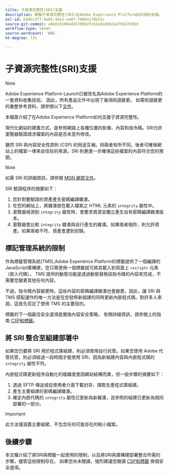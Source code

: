 ```yaml
---
title: 子資源完整性(SRI)支援
description: 瞭解子資源完整性(SRI)在Adobe Experience Platform如何得到支援。
exl-id: bd8bc3f7-9a85-44e2-ae07-f0664179b51c
source-git-commit: a8b0282004dd57096dfc63a9adb82ad70d37495d
workflow-type: tm+mt
source-wordcount: '601'
ht-degree: 72%

---
```


# 子資源完整性(SRI)支援

>[!NOTE]
>
>Adobe Experience Platform Launch已被改名為Adobe Experience Platform的一套資料收集技術。 因此，所有產品文件中出現了幾項術語變更。 如需術語變更的彙整參考資料，請參閱以下[文件](../../term-updates.md)。

本檔案介紹了在Adobe Experience Platform如何支援子資源完整性。

現代化網站的建置方式，是參照網路上各種位置的影像、內容和指令碼。SRI允許瀏覽器驗證請求檔案的內容是否未意外修改。

雖然 SRI 與內容安全性原則 (CSP) 的用途互補，但兩者有所不同，後者可確保網站上的檔案一律來自信任的來源。SRI 則更進一步確保這些檔案的內容符合您的預期。

>[!NOTE]
>
>如需 SRI 的詳細資訊，請參閱 [MDN 網頁文件](https://developer.mozilla.org/zh-TW/docs/Web/Security/Subresource_Integrity)。

SRI 驗證程序的摘要如下：

1. 您針對要驗證的資產產生密碼編譯雜湊。
1. 在您的網站上，將雜湊放在載入檔案之 HTML 元素的 `integrity` 屬性中。
1. 瀏覽器偵測到 `integrity` 屬性時，會要求資源並獨立產生自有密碼編譯雜湊版本。
1. 瀏覽器會比較 `integrity` 雜湊與自行產生的雜湊。如果兩者相符，則允許資產。如果兩者不符，資產會遭到封鎖。

## 標記管理系統的限制

作為標籤管理系統(TMS),Adobe Experience Platform的標籤提供了一個編譯的JavaScript庫構建，您只需使用一個標籤就可將其載入到頁面上 `<script>` 元素（嵌入代碼）。 TMS 提供的動態功能是透過動態替換該指令碼的內容來完成，不需要您變更其他任何內容。

不過，指令碼內容變更時，這些內容的密碼編譯雜湊也會變更。因此，讓 SRI 與 TMS 搭配運作的唯一方法是在您發佈新組建的同時更新內嵌程式碼。對許多人來說，這首先否定了使用 TMS 的主要目的。

標籤的下一個最佳安全選項是實施內容安全策略。 有關詳細資訊，請參閱上的指南 [CSP和標籤](./content-security-policy.md)。

## 將 SRI 整合至組建部署中

如果您仍要將 SRI 用於程式庫組建，則必須使用自行託管。如果您使用 Adobe 代管託管，則必須經過一段時間才能使用 SRI，因為新組建內容與內嵌程式碼的 `integrity` 屬性不符。

內嵌程式碼更新程序自動化的複雜度會因網站結構而異，但一般步驟的摘要如下：

1. 透過 SFTP 傳送或從使用者介面下載封存，擷取生產程式庫組建。
1. 產生主要組建的密碼編譯雜湊。
1. 確定內嵌代碼的 `integrity` 屬性已更新為新雜湊，且參照的組建已更新為相同部署的一部分。

>[!IMPORTANT]
>
>此方法僅涵蓋主要組建，不包含任何可能存在的較小檔案。

## 後續步驟

本文檔介紹了將SRI與標籤一起使用的限制，以及將SRI與庫構建部署整合所需的步驟，儘管這些限制存在。 如果您尚未閱讀，強烈建議您閱讀 [CSP和標籤](./content-security-policy.md) 換個安全選項。
